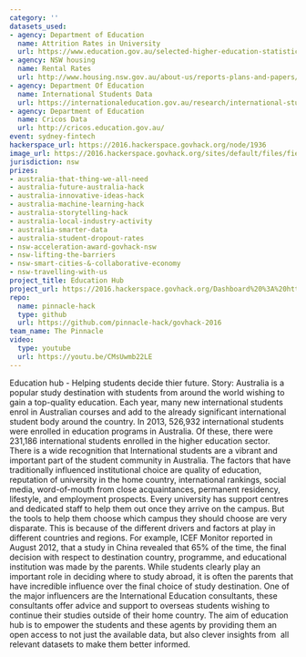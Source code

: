 ```yaml
---
category: ''
datasets_used:
- agency: Department of Education
  name: Attrition Rates in University
  url: https://www.education.gov.au/selected-higher-education-statistics-2014-student-data
- agency: NSW housing
  name: Rental Rates
  url: http://www.housing.nsw.gov.au/about-us/reports-plans-and-papers/rent-and-sales-reports/back-issues/issue-111
- agency: Department Of Education
  name: International Students Data
  url: https://internationaleducation.gov.au/research/international-student-data/pages/default.aspx
- agency: Department of Education
  name: Cricos Data
  url: http://cricos.education.gov.au/
event: sydney-fintech
hackerspace_url: https://2016.hackerspace.govhack.org/node/1936
image_url: https://2016.hackerspace.govhack.org/sites/default/files/field/image/educationHub.jpg
jurisdiction: nsw
prizes:
- australia-that-thing-we-all-need
- australia-future-australia-hack
- australia-innovative-ideas-hack
- australia-machine-learning-hack
- australia-storytelling-hack
- australia-local-industry-activity
- australia-smarter-data
- australia-student-dropout-rates
- nsw-acceleration-award-govhack-nsw
- nsw-lifting-the-barriers
- nsw-smart-cities-&-collaborative-economy
- nsw-travelling-with-us
project_title: Education Hub
project_url: https://2016.hackerspace.govhack.org/Dashboard%20%3A%20http%3A//13.73.192.97%3A8080%20and%20api%3A%20http%3A//13.73.192.97%3A5000/api/courses/372
repo:
  name: pinnacle-hack
  type: github
  url: https://github.com/pinnacle-hack/govhack-2016
team_name: The Pinnacle
video:
  type: youtube
  url: https://youtu.be/CMsUwmb22LE
---
```


Education hub - Helping students decide thier future.
Story:
Australia is a popular study destination with students from around the world wishing to gain a top-quality education. Each year, many new international students enrol in Australian courses and add to the already significant international student body around the country.
In 2013, 526,932 international students were enrolled in education programs in Australia. Of these, there were 231,186 international students enrolled in the higher education sector. 
There is a wide recognition that International students are a vibrant and important part of the student community in Australia. The factors that have traditionally influenced institutional choice are quality of education, reputation of university in the home country, international rankings, social media, word-of-mouth from close acquaintances, permanent residency, lifestyle, and employment prospects. Every university has support centres and dedicated staff to help them out once they arrive on the campus. But the tools to help them choose which campus they should choose are very disparate. This is because of the different drivers and factors at play in different countries and regions.
For example, ICEF Monitor reported in August 2012, that a study in China revealed that 65% of the time, the final decision with respect to destination country, programme, and educational institution was made by the parents. While students clearly play an important role in deciding where to study abroad, it is often the parents that have incredible influence over the final choice of study destination.
One of the major influencers are the International Education consultants, these consultants offer advice and support to overseas students wishing to continue their studies outside of their home country.
The aim of education hub is to empower the students and these agents by providing them an open access to not just the available data, but also clever insights from  all relevant datasets to make them better informed.